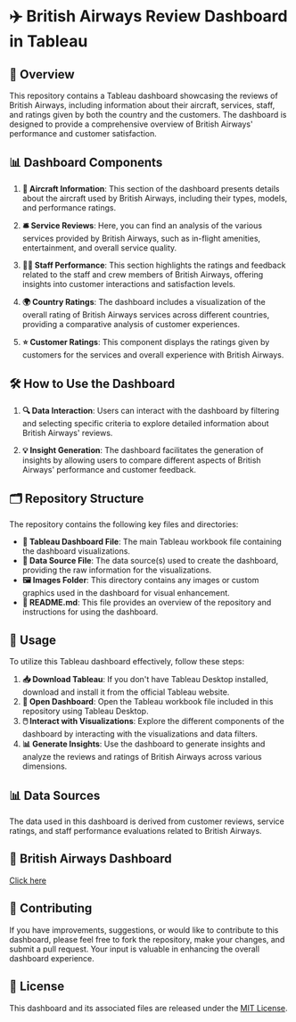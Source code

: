# ✈️ British Airways Review Dashboard in Tableau

## 📝 Overview
This repository contains a Tableau dashboard showcasing the reviews of British Airways, including information about their aircraft, services, staff, and ratings given by both the country and the customers. The dashboard is designed to provide a comprehensive overview of British Airways' performance and customer satisfaction.

## 📊 Dashboard Components
1. **🛫 Aircraft Information**: This section of the dashboard presents details about the aircraft used by British Airways, including their types, models, and performance ratings.

2. **🛎️ Service Reviews**: Here, you can find an analysis of the various services provided by British Airways, such as in-flight amenities, entertainment, and overall service quality.

3. **👨‍✈️ Staff Performance**: This section highlights the ratings and feedback related to the staff and crew members of British Airways, offering insights into customer interactions and satisfaction levels.

4. **🌍 Country Ratings**: The dashboard includes a visualization of the overall rating of British Airways services across different countries, providing a comparative analysis of customer experiences.

5. **⭐ Customer Ratings**: This component displays the ratings given by customers for the services and overall experience with British Airways.

## 🛠️ How to Use the Dashboard
1. **🔍 Data Interaction**: Users can interact with the dashboard by filtering and selecting specific criteria to explore detailed information about British Airways' reviews.

2. **💡 Insight Generation**: The dashboard facilitates the generation of insights by allowing users to compare different aspects of British Airways' performance and customer feedback.

## 🗂️ Repository Structure
The repository contains the following key files and directories:

- **📂 Tableau Dashboard File**: The main Tableau workbook file containing the dashboard visualizations.
- **📄 Data Source File**: The data source(s) used to create the dashboard, providing the raw information for the visualizations.
- **🖼️ Images Folder**: This directory contains any images or custom graphics used in the dashboard for visual enhancement.
- **📜 README.md**: This file provides an overview of the repository and instructions for using the dashboard.

## 🚀 Usage
To utilize this Tableau dashboard effectively, follow these steps:
1. **📥 Download Tableau**: If you don't have Tableau Desktop installed, download and install it from the official Tableau website.
2. **📂 Open Dashboard**: Open the Tableau workbook file included in this repository using Tableau Desktop.
3. **🖱️ Interact with Visualizations**: Explore the different components of the dashboard by interacting with the visualizations and data filters.
4. **📊 Generate Insights**: Use the dashboard to generate insights and analyze the reviews and ratings of British Airways across various dimensions.

## 📊 Data Sources
The data used in this dashboard is derived from customer reviews, service ratings, and staff performance evaluations related to British Airways.

## 🔗 British Airways Dashboard
[Click here](https://public.tableau.com/shared/C5PCHZWX3?:display_count=n&:origin=viz_share_link)

## 🤝 Contributing
If you have improvements, suggestions, or would like to contribute to this dashboard, please feel free to fork the repository, make your changes, and submit a pull request. Your input is valuable in enhancing the overall dashboard experience.

## 📄 License
This dashboard and its associated files are released under the [MIT License](https://opensource.org/licenses/MIT).
